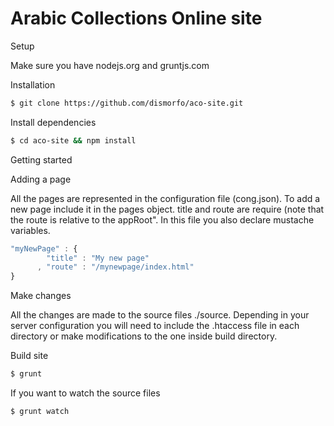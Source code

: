Arabic Collections Online site
========

Setup

Make sure you have nodejs.org and gruntjs.com

Installation

```bash
$ git clone https://github.com/dismorfo/aco-site.git
```

Install dependencies

```bash
$ cd aco-site && npm install
```

Getting started
  
Adding a page
  
All the pages are represented in the configuration file (cong.json). To add a new page include it in the pages object.     title and route are require (note that the route is relative to the appRoot". In this file you also declare mustache       variables.
  
```javascript
"myNewPage" : {
        "title" : "My new page"
      , "route" : "/mynewpage/index.html"
}
```  

Make changes

All the changes are made to the source files ./source. Depending in your server configuration
you will need to include the .htaccess file in each directory or make modifications to the one
inside build directory.

Build site

```bash
$ grunt
```
  If you want to watch the source files

```bash
$ grunt watch
```
